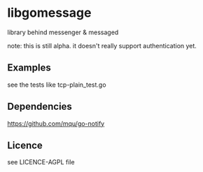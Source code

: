 libgomessage
============

library behind messenger &amp; messaged

note: this is still alpha. it doesn't really support authentication yet.


Examples
--------
see the tests like tcp-plain_test.go


Dependencies
-------------
https://github.com/mqu/go-notify


Licence
-------------
see LICENCE-AGPL file
